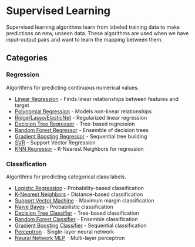# Supervised Learning

Supervised learning algorithms learn from labeled training data to make predictions on new, unseen data. These algorithms are used when we have input-output pairs and want to learn the mapping between them.

## Categories

### Regression
Algorithms for predicting continuous numerical values.

- [Linear Regression](regression/linear_regression.py) - Finds linear relationships between features and target
- [Polynomial Regression](regression/polynomial_regression.py) - Models non-linear relationships
- [Ridge/Lasso/ElasticNet](regression/ridge_lasso_elasticnet.py) - Regularized linear regression
- [Decision Tree Regressor](regression/decision_tree_regressor.py) - Tree-based regression
- [Random Forest Regressor](regression/random_forest_regressor.py) - Ensemble of decision trees
- [Gradient Boosting Regressor](regression/gradient_boosting_regressor.py) - Sequential tree building
- [SVR](regression/svr.py) - Support Vector Regression
- [KNN Regressor](regression/knn_regressor.py) - K-Nearest Neighbors for regression

### Classification
Algorithms for predicting categorical class labels.

- [Logistic Regression](classification/logistic_regression.py) - Probability-based classification
- [K-Nearest Neighbors](classification/k_nearest_neighbors.py) - Distance-based classification
- [Support Vector Machine](classification/support_vector_machine.py) - Maximum margin classification
- [Naive Bayes](classification/naive_bayes.py) - Probabilistic classification
- [Decision Tree Classifier](classification/decision_tree_classifier.py) - Tree-based classification
- [Random Forest Classifier](classification/random_forest_classifier.py) - Ensemble classification
- [Gradient Boosting Classifier](classification/gradient_boosting_classifier.py) - Sequential classification
- [Perceptron](classification/perceptron.py) - Single-layer neural network
- [Neural Network MLP](classification/neural_network_mlp.py) - Multi-layer perceptron

